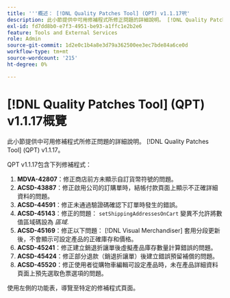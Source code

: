 ```yaml
---
title: '''概述： [!DNL Quality Patches Tool] (QPT) v1.1.17呎'
description: 此小節提供中可用修補程式所修正問題的詳細說明。 [!DNL Quality Patches Tool] (QPT) v1.1.17。
exl-id: fd7dd8b0-e7f3-4951-be93-a1ffc1e2b2e6
feature: Tools and External Services
role: Admin
source-git-commit: 1d2e0c1b4a8e3d79a362500ee3ec7bde84a6ce0d
workflow-type: tm+mt
source-wordcount: '215'
ht-degree: 0%

---
```


# [!DNL Quality Patches Tool] (QPT) v1.1.17概覽

此小節提供中可用修補程式所修正問題的詳細說明。 [!DNL Quality Patches Tool] (QPT) v1.1.17。

QPT v1.1.17包含下列修補程式：

1. **MDVA-42807**：修正商店前方未顯示自訂貨幣符號的問題。
1. **ACSD-43887**：修正啟用公司的訂購單時，結帳付款頁面上顯示不正確詳細資料的問題。
1. **ACSD-44591**：修正未通過驗證碼確認下訂單時發生的錯誤。
1. **ACSD-45143**：修正的問題： `setShippingAddressesOnCart` 變異不允許將數值區域碼設為 *區域*.
1. **ACSD-45169**：修正以下問題： [!DNL Visual Merchandiser] 套用分段更新後，不會顯示可設定產品的正確庫存和價格。
1. **ACSD-45241**：修正建立銷退折讓單後虛擬產品庫存數量計算錯誤的問題。
1. **ACSD-45424**：修正部分退款（銷退折讓單）後建立錯誤預留補償的問題。
1. **ACSD-45520**：修正使用者從購物車編輯可設定產品時，未在產品詳細資料頁面上預先選取色票選項的問題。

使用左側的功能表，導覽至特定的修補程式頁面。
